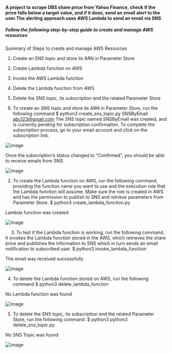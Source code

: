 #### A project to scrape DBS share price from Yahoo Finance, check if the price falls below a target value, and if it does, send an email alert to the user.The alerting approach uses AWS Lambda to send an email via SNS   



##### Follow the following step-by-step guide to create and manage AWS resources
Summary of Steps to create and manage AWS Resources
1.	Create an SNS topic and store its ARN in Parameter Store
2.	Create Lambda function on AWS
3.	Invoke the AWS Lambda function
4.	Delete the Lambda function from AWS
5.	Delete the SNS topic, its subscription and the related Parameter Store
   
1.	To create an SNS topic and store its ARN in Parameter Store, run the following command
$ python3 create_sns_topic.py SNSByEmail abc123@gmail.com
The SNS topic named SNSByEmail was created, and is currently pending for subscription confirmation. To complete the subscription process, go to your email account and click on the subscription link.

![image](https://github.com/user-attachments/assets/3cf0eedf-2675-48fe-ac74-9a69efdd1076)

 
Once the subscription’s status changed to “Confirmed”, you should be able to receive emails from SNS.

![image](https://github.com/user-attachments/assets/04a69129-6bb8-4810-a327-09d279d6539c)

 

2.	To create the Lambda function on AWS, run the following command, providing the function name you want to use and the execution role that the Lambda function will assume. Make sure the role is created in AWS and has the permission to publish to SNS and retrieve parameters from Parameter Store.
$ python3 create_lambda_function.py <lambda function name> <execution role>

Lambda function was created 

 ![image](https://github.com/user-attachments/assets/84cbcbec-40ff-4129-b6d1-ce53d93fb399)

 
3.	To test if the Lambda function is working, run the following command. It invokes the Lambda function stored in the AWS, which retrieves the share price and publishes the information to SNS which in turn sends an email notification to subscribed user. 
$ python3 invoke_lambda_function <lambda function name>

The email was received successfully

 ![image](https://github.com/user-attachments/assets/6b1c093f-e7c4-4be1-9e31-3ac9f9c7607d)


4.	To delete the Lambda function stored on AWS, run the following command
$ python3 delete_lambda_function <lambda function name>

No Lambda function was found 

![image](https://github.com/user-attachments/assets/4d4400c9-2dd0-4cda-bc28-407ce8fdb202)


5.	To delete the SNS topic, its subscription and the related Parameter Store, run the following command.
$ python3 python3 delete_sns_topic.py <parameter name>

No SNS Topic was found

 ![image](https://github.com/user-attachments/assets/5d06d1f4-8129-46de-9974-f0d95d7df6a3)





